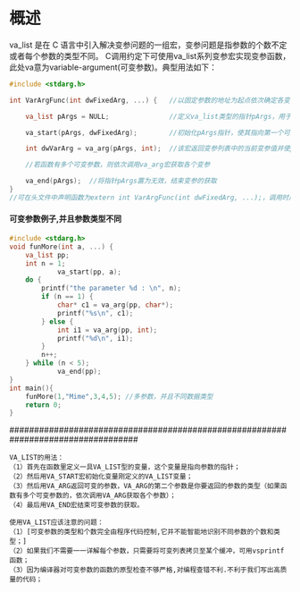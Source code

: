 # 概述
va_list 是在 C 语言中引入解决变参问题的一组宏，变参问题是指参数的个数不定或者每个参数的类型不同。
C调用约定下可使用va_list系列变参宏实现变参函数，此处va意为variable-argument(可变参数)。典型用法如下：

```c
#include <stdarg.h>

int VarArgFunc(int dwFixedArg, ...) {   //以固定参数的地址为起点依次确定各变参的内存起始地址

    va_list pArgs = NULL;               //定义va_list类型的指针pArgs，用于存储参数地址

    va_start(pArgs, dwFixedArg);        //初始化pArgs指针，使其指向第一个可变参数。该宏第二个参数是变参列表的前一个参数，即最后一个固定参数

    int dwVarArg = va_arg(pArgs, int);  //该宏返回变参列表中的当前变参值并使pArgs指向列表中的下个变参。该宏第二个参数是要返回的当前变参类型

    //若函数有多个可变参数，则依次调用va_arg宏获取各个变参

    va_end(pArgs);  //将指针pArgs置为无效，结束变参的获取
}
//可在头文件中声明函数为extern int VarArgFunc(int dwFixedArg, ...);，调用时用VarArgFunc(FixedArg, VarArg);
```


#### 可变参数例子,并且参数类型不同
```c
#include <stdarg.h>
void funMore(int a, ...) {
    va_list pp;
    int n = 1;
            va_start(pp, a);
    do {
        printf("the parameter %d : \n", n);
        if (n == 1) {
            char* c1 = va_arg(pp, char*);
            printf("%s\n", c1);
        } else {
            int i1 = va_arg(pp, int);
            printf("%d\n", i1);
        }
        n++;
    } while (n < 5);
            va_end(pp);
}
int main(){
    funMore(1,"Mime",3,4,5); //多参数，并且不同数据类型
    return 0;
}
```

##################################################################################
```text
VA_LIST的用法：      
（1）首先在函数里定义一具VA_LIST型的变量，这个变量是指向参数的指针； 
（2）然后用VA_START宏初始化变量刚定义的VA_LIST变量；
（3）然后用VA_ARG返回可变的参数，VA_ARG的第二个参数是你要返回的参数的类型（如果函数有多个可变参数的，依次调用VA_ARG获取各个参数）； 
（4）最后用VA_END宏结束可变参数的获取。

使用VA_LIST应该注意的问题： 
（1）[可变参数的类型和个数完全由程序代码控制,它并不能智能地识别不同参数的个数和类型；]
（2）如果我们不需要一一详解每个参数，只需要将可变列表拷贝至某个缓冲，可用vsprintf函数； 
（3）因为编译器对可变参数的函数的原型检查不够严格,对编程查错不利.不利于我们写出高质量的代码；
```

